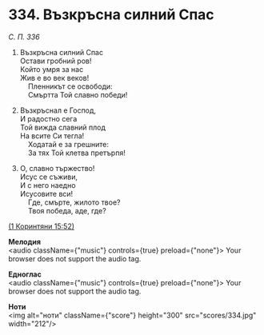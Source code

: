 # 334. Възкръсна силний Спас  

*С. П. 336*  

1. Възкръсна силний Спас  
Остави гробний ров!  
Който умря за нас  
Жив е во век веков!  
    Пленникът се освободи:  
    Смъртта Той славно победи!  

2. Възкръснал е Господ,  
И радостно сега  
Той вижда славний плод  
На всите Си тегла!  
    Ходатай е за грешните:  
    За тях Той клетва претърпя!  

3. О, славно тържество!  
Исус се съживи,  
И с него наедно  
Исусовите вси!  
    Где, смърте, жилото твое?  
    Твоя победа, аде, где?  

[(1 Коринтяни 15:52)](http://biblia.bg/index.php?k=53&g=15&s=52)  

__Мелодия__  
<audio className={"music"} controls={true} preload={"none"}><source src="mp3/334.mp3" type="audio/mpeg"/>
Your browser does not support the audio tag.
</audio>  

__Едноглас__  
<audio className={"music"} controls={true} preload={"none"}><source src="transp/334.mp3" type="audio/mpeg"/>
Your browser does not support the audio tag.
</audio>  

__Ноти__  
<img alt="ноти" className={"score"} height="300" src="scores/334.jpg" width="212"/>
